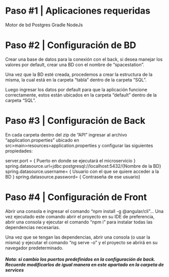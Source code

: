 # Paso #1 | Aplicaciones requeridas

Motor de bd Postgres
Gradle
NodeJs


# Paso #2 | Configuración de BD

Crear una base de datos para la conexión con el back, si desea manejar los valores por default, crear una BD con el nombre de “spacestation”.

Una vez que la BD esté creada, procedemos a crear la estructura de la misma, la cual está en la carpeta “tabla” dentro de la carpeta “SQL”.

Luego ingresar los datos por default para que la aplicación funcione correctamente, estos están ubicados en la carpeta “default” dentro de la carpeta “SQL”.


# Paso #3 | Configuración de Back

En cada carpeta dentro del zip de “API” ingresar al archivo “application.properties” ubicado en src>main>resources>application.properties y configurar las siguientes propiedades:

server.port = { Puerto en donde se ejecutará el microservicio }
spring.datasource.url=jdbc:postgresql://localhost:5432/{Nombre de la BD}
spring.datasource.username= { Usuario con el que se quiere acceder a la BD }
spring.datasource.password= { Contraseña de ese usuario}


# Paso #4 | Configuración de Front

Abrir una consola e ingresar el comando “npm install -g @angular/cli”... Una vez ejecutado este comando abrir el proyecto en su IDE de preferencia, abrir una consola y ejecutar el comando “npm i” para instalar todas las dependencias necesarias.

Una vez que se tengan las dependencias, abrir una consola (o usar la misma) y ejecutar el comando “ng serve -o” y el proyecto se abrirá en su navegador predeterminado.

#### *Nota: si cambio los puertos predefinidos en la configuración de back. Recuerde modificarlos de igual manera en este apartado en la carpeta de services*

